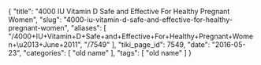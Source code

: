 {
    "title": "4000 IU Vitamin D Safe and Effective For Healthy Pregnant Women",
    "slug": "4000-iu-vitamin-d-safe-and-effective-for-healthy-pregnant-women",
    "aliases": [
        "/4000+IU+Vitamin+D+Safe+and+Effective+For+Healthy+Pregnant+Women+\u2013+June+2011",
        "/7549"
    ],
    "tiki_page_id": 7549,
    "date": "2016-05-23",
    "categories": [
        "old name"
    ],
    "tags": [
        "old name"
    ]
}